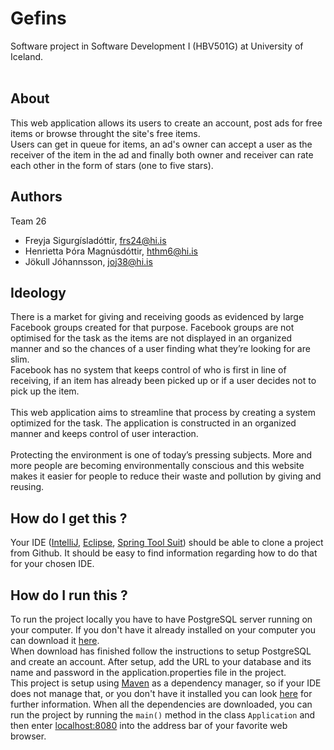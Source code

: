 # Gefins
Software project in Software Development I (HBV501G) at University of Iceland. 
<br/><br/>
## About
This web application allows its users to create an account, post ads for free items or browse throught the site's free items. 
<br/>
Users can get in queue for items, an ad's owner can accept a user as the receiver of the item in the ad and finally both owner and receiver can rate each other in the form of stars (one to five stars). 

## Authors 
Team 26
- Freyja Sigurgísladóttir, frs24@hi.is
- Henrietta Þóra Magnúsdóttir, hthm6@hi.is
- Jökull Jóhannsson, joj38@hi.is

## Ideology 
There is a market for giving and receiving goods as evidenced by large Facebook groups created for that purpose. Facebook groups are not optimised for the task as the items are not displayed in an organized manner and so the chances of a user finding what they’re looking for are slim.
<br/>
Facebook has no system that keeps control of who is first in line of receiving, if an item has already been picked up or if a user decides not to pick up the item.
<br/><br/>
This web application aims to streamline that process by creating a system optimized for the task. The application is constructed in an organized manner and keeps control of user interaction. 
<br/><br/>
Protecting the environment is one of today’s pressing subjects. More and more people are becoming environmentally conscious and this website makes it easier for people to reduce their waste and pollution by giving and reusing.

## How do I get this ?
Your IDE ([IntelliJ](https://www.jetbrains.com/idea/), [Eclipse](https://eclipse.org/), [Spring Tool Suit](https://spring.io/tools)) should be able to clone a project from Github.
It should be easy to find information regarding how to do that for your chosen IDE.

## How do I run this ?
To run the project locally you have to have PostgreSQL server running on your computer. If you don't have it already installed on your computer you can download it [here](https://www.postgresql.org/download).
<br/>
When download has finished follow the instructions to setup PostgreSQL and create an account. After setup, add the URL to your database and its name and password in the application.properties file in the project.
<br/>
This project is setup using [Maven](https://maven.apache.org/what-is-maven.html) as a dependency manager, so if your IDE does not manage that, or you don't have it installed you can look [here](https://maven.apache.org/install.html) for further information.
When all the dependencies are downloaded, you can run the project by running the ``main()`` method in the class ``Application`` and then enter [localhost:8080](http://localhost:8080) into the address bar of your favorite web browser.

